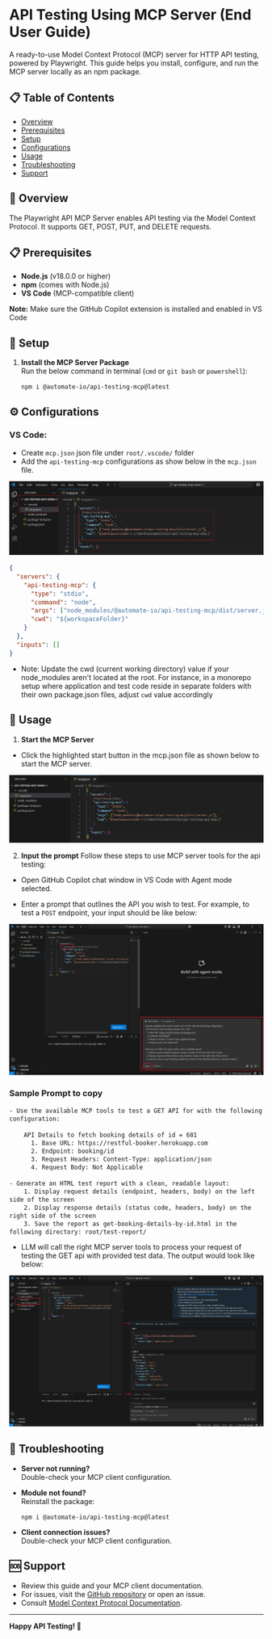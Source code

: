 # API Testing Using MCP Server (End User Guide)

A ready-to-use Model Context Protocol (MCP) server for HTTP API testing, powered by Playwright. This guide helps you install, configure, and run the MCP server locally as an npm package.

## 📋 Table of Contents

- [Overview](#overview)
- [Prerequisites](#prerequisites)
- [Setup](#installation)
- [Configurations](#mcp-client-configuration)
- [Usage](#usage)
- [Troubleshooting](#troubleshooting)
- [Support](#support)

## 🌟 Overview

The Playwright API MCP Server enables API testing via the Model Context Protocol. It supports GET, POST, PUT, and DELETE requests.

## 📋 Prerequisites

- **Node.js** (v18.0.0 or higher)
- **npm** (comes with Node.js)
- **VS Code** (MCP-compatible client)

**Note:** Make sure the GitHub Copilot extension is installed and enabled in VS Code


## 🚀 Setup

1. **Install the MCP Server Package**  
   Run the below command in terminal (`cmd` or `git bash` or `powershell`):
   ```bash
   npm i @automate-io/api-testing-mcp@latest
   ```



## ⚙️ Configurations

### VS Code:

- Create `mcp.json` json file under `root/.vscode/` folder
- Add the `api-testing-mcp` configurations as show below in the `mcp.json` file.

<img src="./documentation/screen-shots/mcp-client-config.jpg" alt="MCP Client Config">


```json
{
  "servers": {
    "api-testing-mcp": {
      "type": "stdio",
      "command": "node",
      "args": ["node_modules/@automate-io/api-testing-mcp/dist/server.js"],
      "cwd": "${workspaceFolder}"
    }
  },
  "inputs": []
}
```
- Note: Update the cwd (current working directory) value if your node_modules aren't located at the root.
For instance, in a monorepo setup where application and test code reside in separate folders with their own package.json files, adjust `cwd` value accordingly


## 📖 Usage

1. **Start the MCP Server**
 - Click the highlighted start button in the mcp.json file as shown below to start the MCP server.

<img src="./documentation/screen-shots/server-start-button.png" alt="Server Start Button">


2. **Input the prompt**
   Follow these steps to use MCP server tools for the api testing:
   
  - Open GitHub Copilot chat window in  VS Code with Agent mode selected.
 
  - Enter a prompt that outlines the API you wish to test.
  For example, to test a `POST` endpoint, your input should be like below:

<img src="./documentation/screen-shots//mcp-usage.png" alt="MCP Usage">

  ### Sample Prompt to copy
     
```text
- Use the available MCP tools to test a GET API for with the following configuration:

    API Details to fetch booking details of id = 681
      1. Base URL: https://restful-booker.herokuapp.com
      2. Endpoint: booking/id
      3. Request Headers: Content-Type: application/json
      4. Request Body: Not Applicable

- Generate an HTML test report with a clean, readable layout:
    1. Display request details (endpoint, headers, body) on the left side of the screen
    2. Display response details (status code, headers, body) on the right side of the screen
    3. Save the report as get-booking-details-by-id.html in the following directory: root/test-report/
```
     
  - LLM will call the right MCP server tools to process your request of testing the GET api with provided test data. The output would look like below:
  
<img src="./documentation/screen-shots/post-execution.png" alt="Post Execution Insights">

## 🔧 Troubleshooting

- **Server not running?**  
  Double-check your MCP client configuration.

- **Module not found?**  
  Reinstall the package:
  ```
  npm i @automate-io/api-testing-mcp@latest
  ```

- **Client connection issues?**  
  Double-check your MCP client configuration.

## 🆘 Support

- Review this guide and your MCP client documentation.
- For issues, visit the [GitHub repository](https://github.com/Naveen-Automation/mcp-server) or open an issue.
- Consult [Model Context Protocol Documentation](https://modelcontextprotocol.io/).

---

**Happy API Testing! 🚀**







